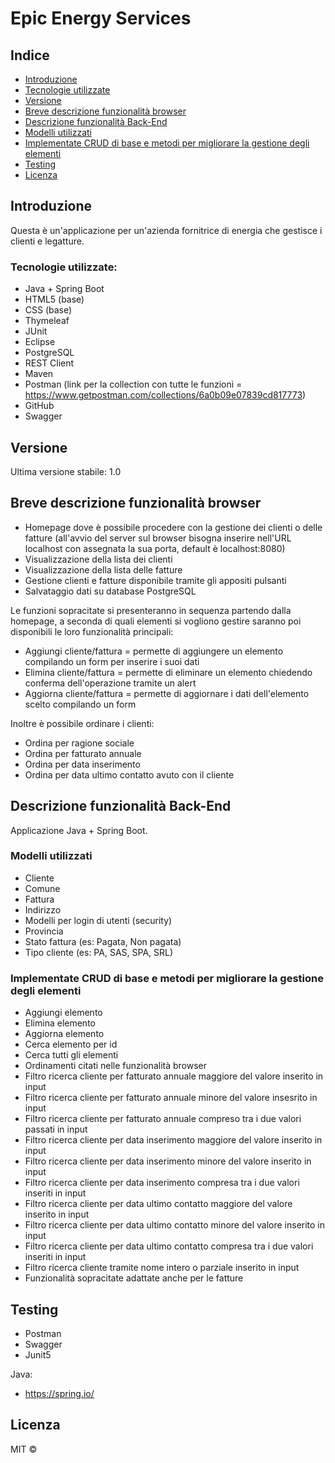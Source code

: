 # Epic Energy Services

## Indice

- [Introduzione](#Introduzione)
- [Tecnologie utilizzate](#Tecnologie-utilizzate)
- [Versione](#Versione)
- [Breve descrizione funzionalità browser](#Breve-descrizione-funzionalità-browser)
- [Descrizione funzionalità Back-End](#Descrizione-funzionalità-Back-End)
- [Modelli utilizzati](#Modelli-utilizzati)
- [Implementate CRUD di base e metodi per migliorare la gestione degli elementi](#Implementate-CRUD-di-base-e-metodi-per-migliorare-la-gestione-degli-elementi)
- [Testing](#Testing)
- [Licenza](#Licenza)

## Introduzione

Questa è un'applicazione per un'azienda fornitrice di energia che gestisce i clienti e legatture.

### Tecnologie utilizzate: 

- Java + Spring Boot
- HTML5 (base)
- CSS (base)
- Thymeleaf
- JUnit
- Eclipse
- PostgreSQL
- REST Client
- Maven
- Postman (link per la collection con tutte le funzioni = https://www.getpostman.com/collections/6a0b09e07839cd817773)
- GitHub 
- Swagger

## Versione

Ultima versione stabile: 1.0  

## Breve descrizione funzionalità browser

- Homepage dove è possibile procedere con la gestione dei clienti o delle fatture (all'avvio del server sul browser bisogna inserire nell'URL localhost con assegnata la sua porta, default è localhost:8080)
- Visualizzazione della lista dei clienti
- Visualizzazione della lista delle fatture
- Gestione clienti e fatture disponibile tramite gli appositi pulsanti
- Salvataggio dati su database PostgreSQL

Le funzioni sopracitate si presenteranno in sequenza partendo dalla homepage, a seconda di quali elementi si vogliono gestire saranno poi disponibili le loro funzionalità principali:
- Aggiungi cliente/fattura = permette di aggiungere un elemento compilando un form per inserire i suoi dati
- Elimina cliente/fattura = permette di eliminare un elemento chiedendo conferma dell'operazione tramite un alert
- Aggiorna cliente/fattura = permette di aggiornare i dati dell'elemento scelto compilando un form

Inoltre è possibile ordinare i clienti:
- Ordina per ragione sociale
- Ordina per fatturato annuale
- Ordina per data inserimento
- Ordina per data ultimo contatto avuto con il cliente

## Descrizione funzionalità Back-End

Applicazione Java + Spring Boot.

### Modelli utilizzati
- Cliente
- Comune
- Fattura
- Indirizzo
- Modelli per login di utenti (security)
- Provincia
- Stato fattura (es: Pagata, Non pagata)
- Tipo cliente (es: PA, SAS, SPA, SRL)

### Implementate CRUD di base e metodi per migliorare la gestione degli elementi
- Aggiungi elemento
- Elimina elemento
- Aggiorna elemento
- Cerca elemento per id
- Cerca tutti gli elementi
- Ordinamenti citati nelle funzionalità browser
- Filtro ricerca cliente per fatturato annuale maggiore del valore inserito in input
- Filtro ricerca cliente per fatturato annuale minore del valore insesrito in input
- Filtro ricerca cliente per fatturato annuale compreso tra i due valori passati in input
- Filtro ricerca cliente per data inserimento maggiore del valore inserito in input
- Filtro ricerca cliente per data inserimento minore del valore inserito in input
- Filtro ricerca cliente per data inserimento compresa tra i due valori inseriti in input
- Filtro ricerca cliente per data ultimo contatto maggiore del valore inserito in input
- Filtro ricerca cliente per data ultimo contatto minore del valore inserito in input
- Filtro ricerca cliente per data ultimo contatto compresa tra i due valori inseriti in input
- Filtro ricerca cliente tramite nome intero o parziale inserito in input
- Funzionalità sopracitate adattate anche per le fatture

## Testing

- Postman
- Swagger
- Junit5

Java:  
- https://spring.io/

## Licenza
MIT ©
